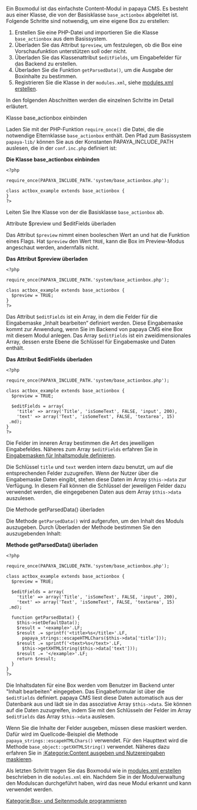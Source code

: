 
Ein Boxmodul ist das einfachste Content-Modul in papaya CMS. Es besteht aus einer Klasse, die von der Basisklasse `base_actionbox` abgeleitet ist. Folgende Schritte sind notwendig, um eine eigene Box zu erstellen:

1.  Erstellen Sie eine PHP-Datei und importieren Sie die Klasse `base_actionbox` aus dem Basissystem.
2.  Überladen Sie das Attribut `$preview`, um festzulegen, ob die Box eine Vorschaufunktion unterstützen soll oder nicht.
3.  Überladen Sie das Klassenattribut `$editFields`, um Eingabefelder für das Backend zu erstellen.
4.  Überladen Sie die Funktion `getParsedData()`, um die Ausgabe der Boxinhalte zu bestimmen.
5.  Registrieren Sie die Klasse in der `modules.xml`, siehe [modules.xml erstellen](modules.xml_erstellen.md).

In den folgenden Abschnitten werden die einzelnen Schritte im Detail erläutert.

Klasse base_actionbox einbinden

Laden Sie mit der PHP-Funktion `require_once()` die Datei, die die notwendige Elternklasse `base_actionbox` enthält. Den Pfad zum Basissystem `papaya-lib/` können Sie aus der Konstanten PAPAYA_INCLUDE_PATH auslesen, die in der `conf.inc.php` definiert ist:

**Die Klasse base_actionbox einbinden**

~~~~ {.php}
<?php

require_once(PAPAYA_INCLUDE_PATH.'system/base_actionbox.php');

class actbox_example extends base_actionbox {
}
?>
~~~~

Leiten Sie Ihre Klasse von der die Basisklasse `base_actionbox` ab.

Attribute \$preview und \$editFields überladen

Das Attribut `$preview` nimmt einen booleschen Wert an und hat die Funktion eines Flags. Hat `$preview` den Wert `TRUE`, kann die Box im Preview-Modus angeschaut werden, andernfalls nicht.

**Das Attribut \$preview überladen**

~~~~ {.php}
<?php

require_once(PAPAYA_INCLUDE_PATH.'system/base_actionbox.php');

class actbox_example extends base_actionbox {
  $preview = TRUE;
}
?>
~~~~

Das Attribut `$editFields` ist ein Array, in dem die Felder für die Eingabemaske „Inhalt bearbeiten“ definiert werden. Diese Eingabemaske kommt zur Anwendung, wenn Sie im Backend von papaya CMS eine Box mit diesem Modul anlegen. Das Array `$editFields` ist ein zweidimensionales Array, dessen erste Ebene die Schlüssel für Eingabemaske und Daten enthält.

**Das Attribut \$editFields überladen**

~~~~ {.php}
<?php

require_once(PAPAYA_INCLUDE_PATH.'system/base_actionbox.php');

class actbox_example extends base_actionbox {
  $preview = TRUE;

  $editFields = array(
    'title' => array('Title', 'isSomeText', FALSE, 'input', 200),
    'text' => array('Text', 'isSomeText', FALSE, 'textarea', 15)
 .md);
}
?>
~~~~

Die Felder im inneren Array bestimmen die Art des jeweiligen Eingabefeldes. Näheres zum Array `$editFields` erfahren Sie in [Eingabemasken für Inhaltsmodule definieren](Eingabemasken_für_Inhaltsmodule_definieren.md).

Die Schlüssel `title` und `text` werden intern dazu benutzt, um auf die entsprechenden Felder zuzugreifen. Wenn der Nutzer über die Eingabemaske Daten eingibt, stehen diese Daten im Array `$this->data` zur Verfügung. In diesem Fall können die Schlüssel der jeweiligen Felder dazu verwendet werden, die eingegebenen Daten aus dem Array `$this->data` auszulesen.

Die Methode getParsedData() überladen

Die Methode `getParsedData()` wird aufgerufen, um den Inhalt des Moduls auszugeben. Durch Überladen der Methode bestimmen Sie den auszugebenden Inhalt:

**Methode getParsedData() überladen**

~~~~ {.php}
<?php

require_once(PAPAYA_INCLUDE_PATH.'system/base_actionbox.php');

class actbox_example extends base_actionbox {
  $preview = TRUE;

  $editFields = array(
    'title' => array('Title', 'isSomeText', FALSE, 'input', 200),
    'text' => array('Text', 'isSomeText', FALSE, 'textarea', 15)
 .md);

  function getParsedData() {
    $this->setDefaultData();
    $result = '<example>'.LF;
    $result .= sprintf('<title>%s</title>'.LF,
      papaya_strings::escapeHTMLChars($this->data['title']));
    $result .= sprintf('<text>%s</text>'.LF,
      $this->getXHTMLString($this->data['text']));
    $result .= '</example>'.LF;
    return $result;
  }
}
?>
~~~~

Die Inhaltsdaten für eine Box werden vom Benutzer im Backend unter "Inhalt bearbeiten" eingegeben. Das Eingabeformular ist über die `$editFields` definiert. papaya CMS liest diese Daten automatisch aus der Datenbank aus und lädt sie in das assoziative Array `$this->data`. Sie können auf die Daten zuzugreifen, indem Sie mit den Schlüsseln der Felder im Array `$editFields` das Array `$this->data` auslesen.

Wenn Sie die Inhalte der Felder ausgeben, müssen diese maskiert werden. Dafür wird im Quellcode-Beispiel die Methode `papaya_strings::escapeHTMLChars()` verwendet. Für den Haupttext wird die Methode `base_object::getXHTMLString()` verwendet. Näheres dazu erfahren Sie in [:Kategorie:Content ausgeben und Nutzereingaben maskieren](export_de/Kategorie:Content_ausgeben_und_Nutzereingaben_maskieren.md).

Als letzten Schritt tragen Sie das Boxmodul wie in [modules.xml erstellen](modules.xml_erstellen.md) beschrieben in die `modules.xml` ein. Nachdem Sie in der Modulverwaltung den Modulscan durchgeführt haben, wird das neue Modul erkannt und kann verwendet werden.

[Kategorie:Box- und Seitenmodule programmieren](export_de/Kategorie:Box-_und_Seitenmodule_programmieren.md)